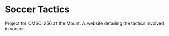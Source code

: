 # Soccer Tactics
Project for CMSCI 256 at the Mount. A website detailing the tactics involved in soccer.
